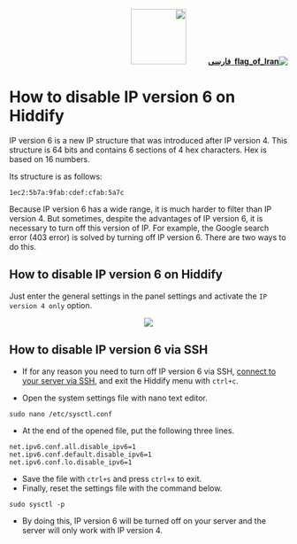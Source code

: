 <div dir="rtl" markdown="1">

[**![flag_of_Iran](https://user-images.githubusercontent.com/125398461/234186932-52f1fa82-52c6-417f-8b37-08fe9250a55f.png) &nbsp;فارسی**](/manager/wiki/%D8%A2%D9%85%D9%88%D8%B2%D8%B4-%D8%AE%D8%A7%D9%85%D9%88%D8%B4-%DA%A9%D8%B1%D8%AF%D9%86-%D8%A2%DB%8C%D9%BE%DB%8C-%D9%88%D8%B1%DA%98%D9%86-%DB%B6-%D8%AF%D8%B1-%D9%87%DB%8C%D8%AF%DB%8C%D9%81%D8%A7%DB%8C)&nbsp;&nbsp;&nbsp;&nbsp;&nbsp;&nbsp;&nbsp;&nbsp;&nbsp;&nbsp;<a href="/manager/wiki/All-tutorials-and-videos"><img width="100" src="https://github.com/hiddify/hiddify-config/assets/125398461/8ac5b906-105c-4b98-acf5-0e12e39e33f6" /></a>
</div>

# How to disable IP version 6 on Hiddify
IP version 6 is a new IP structure that was introduced after IP version 4. This structure is 64 bits and contains 6 sections of 4 hex characters. Hex is based on 16 numbers.

Its structure is as follows:

`1ec2:5b7a:9fab:cdef:cfab:5a7c`

Because IP version 6 has a wide range, it is much harder to filter than IP version 4. But sometimes, despite the advantages of IP version 6, it is necessary to turn off this version of IP. For example, the Google search error (403 error) is solved by turning off IP version 6. There are two ways to do this.

## How to disable IP version 6 on Hiddify
Just enter the general settings in the panel settings and activate the `IP version 4 only` option.

<div align=center markdown=1>
<img src="https://github.com/hiddify/hiddify-config/assets/125398461/6f2d4977-6e79-4849-9d10-0c765051306c" />
</div>

## How to disable IP version 6 via SSH
* If for any reason you need to turn off IP version 6 via SSH, [connect to your server via SSH](/manager/wiki/How-to-connect-to-server-via-SSH), and exit the Hiddify menu with `ctrl+c`.

* Open the system settings file with nano text editor.

```
sudo nano /etc/sysctl.conf
```
* At the end of the opened file, put the following three lines.

```
net.ipv6.conf.all.disable_ipv6=1
net.ipv6.conf.default.disable_ipv6=1
net.ipv6.conf.lo.disable_ipv6=1
```

* Save the file with `ctrl+s` and press `ctrl+x` to exit.
* Finally, reset the settings file with the command below.

```
sudo sysctl -p
```
* By doing this, IP version 6 will be turned off on your server and the server will only work with IP version 4.